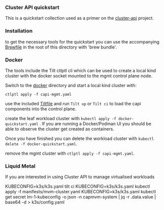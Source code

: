 ### Cluster API quickstart

This is a quickstart collection used as a primer on the [cluster-api](https://cluster-api.sigs.k8s.io) project.

### Installation

to get the necessary tools for the quickstart you can use the accompanying [Brewfile](Brewfile) in the root of this directory with 'brew bundle'.

### Docker

The tools include the Tilt ctlptl cli which can be used to create a local kind cluster with the docker socket mounted to the mgmt control plane node.

Switch to the [docker](docker) directory and start a local kind cluster with:

`ctlptl apply -f capi-mgmt.yaml`

use the included [Tiltfile](docker/Tiltfile) and run `Tilt up` or `Tilt ci` to load the capi components into the control plane.

create the leaf workload cluster with `kubectl apply -f docker-quickstart.yaml` . If you are running a Docker/Podman UI you should be able to observe the cluster get created as containers.

Once you have finished you can delete the workload cluster with `kubectl delete -f docker-quickstart.yaml`.

remove the mgmt cluster with `ctlptl apply -f capi-mgmt.yaml`.

### Liquid Metal

If you are interested in using Cluster API to manage virtualised workloads

KUBECONFIG=k3s/k3s.yaml tilt ci
KUBECONFIG=k3s/k3s.yaml kubectl apply -f manifests/mvm-cluster.yaml
KUBECONFIG=k3s/k3s.yaml kubectl get secret lm-1-kubeconfig -o json -n capmvm-system | jq -r .data.value | base64 -d > k3s/config.yaml
